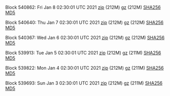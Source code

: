 Block 540862: Fri Jan  8 02:30:01 UTC 2021 [zip](https://files.01coin.io/mainnet/2021-01-08/bootstrap.dat.zip) (212M) [gz](https://files.01coin.io/mainnet/2021-01-08/bootstrap.dat.tar.gz) (212M) [SHA256](https://files.01coin.io/mainnet/2021-01-08/sha256.txt) [MD5](https://files.01coin.io/mainnet/2021-01-08/md5.txt)

Block 540640: Thu Jan  7 02:30:01 UTC 2021 [zip](https://files.01coin.io/mainnet/2021-01-07/bootstrap.dat.zip) (212M) [gz](https://files.01coin.io/mainnet/2021-01-07/bootstrap.dat.tar.gz) (212M) [SHA256](https://files.01coin.io/mainnet/2021-01-07/sha256.txt) [MD5](https://files.01coin.io/mainnet/2021-01-07/md5.txt)

Block 540367: Wed Jan  6 02:30:01 UTC 2021 [zip](https://files.01coin.io/mainnet/2021-01-06/bootstrap.dat.zip) (212M) [gz](https://files.01coin.io/mainnet/2021-01-06/bootstrap.dat.tar.gz) (212M) [SHA256](https://files.01coin.io/mainnet/2021-01-06/sha256.txt) [MD5](https://files.01coin.io/mainnet/2021-01-06/md5.txt)

Block 539913: Tue Jan  5 02:30:01 UTC 2021 [zip](https://files.01coin.io/mainnet/2021-01-05/bootstrap.dat.zip) (212M) [gz](https://files.01coin.io/mainnet/2021-01-05/bootstrap.dat.tar.gz) (211M) [SHA256](https://files.01coin.io/mainnet/2021-01-05/sha256.txt) [MD5](https://files.01coin.io/mainnet/2021-01-05/md5.txt)

Block 539822: Mon Jan  4 02:30:01 UTC 2021 [zip](https://files.01coin.io/mainnet/2021-01-04/bootstrap.dat.zip) (212M) [gz](https://files.01coin.io/mainnet/2021-01-04/bootstrap.dat.tar.gz) (211M) [SHA256](https://files.01coin.io/mainnet/2021-01-04/sha256.txt) [MD5](https://files.01coin.io/mainnet/2021-01-04/md5.txt)

Block 539693: Sun Jan  3 02:30:01 UTC 2021 [zip](https://files.01coin.io/mainnet/2021-01-03/bootstrap.dat.zip) (212M) [gz](https://files.01coin.io/mainnet/2021-01-03/bootstrap.dat.tar.gz) (211M) [SHA256](https://files.01coin.io/mainnet/2021-01-03/sha256.txt) [MD5](https://files.01coin.io/mainnet/2021-01-03/md5.txt)
